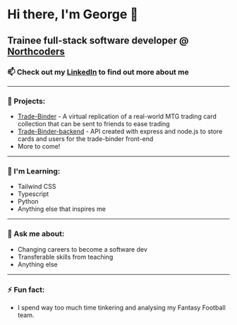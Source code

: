 # Hi there, I'm George 👋 

## Trainee full-stack software developer @ [Northcoders](https://northcoders.com/)

### 📫 Check out my [LinkedIn](www.linkedin.com/in/gworsnop/) to find out more about me

---

### 🔭 Projects:

-  [Trade-Binder](https://github.com/GWorsnop/trade-binder) - A virtual replication of a real-world MTG trading card collection that can be sent to friends to ease trading
-  [Trade-Binder-backend](https://github.com/GWorsnop/trade-binder-backend) - API created with express and node.js to store cards and users for the trade-binder front-end
-  More to come!

---

### 🌱 I'm Learning:

- Tailwind CSS 
- Typescript
- Python
- Anything else that inspires me

---

### 💬 Ask me about:

- Changing careers to become a software dev
- Transferable skills from teaching
- Anything else

---

### ⚡ Fun fact: 

- I spend way too much time tinkering and analysing my Fantasy Football team.

